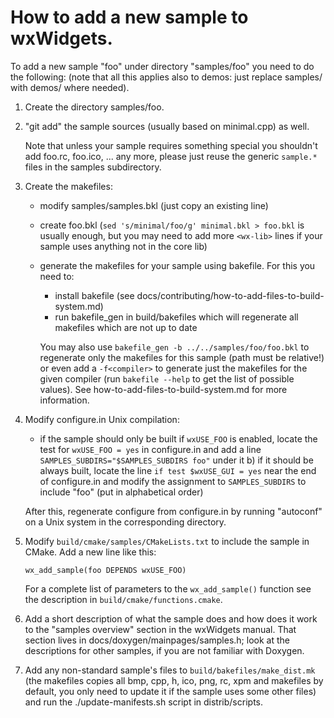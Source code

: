 How to add a new sample to wxWidgets.
=====================================

To add a new sample "foo" under directory "samples/foo" you need to do
the following: (note that all this applies also to demos: just replace
samples/ with demos/ where needed).

1. Create the directory samples/foo.

2. "git add" the sample sources (usually based on minimal.cpp) as well.

   Note that unless your sample requires something special you shouldn't
   add foo.rc, foo.ico, ... any more, please just reuse the generic `sample.*`
   files in the samples subdirectory.

3. Create the makefiles:
   - modify samples/samples.bkl (just copy an existing line)
   - create foo.bkl (`sed 's/minimal/foo/g' minimal.bkl > foo.bkl` is usually
   enough, but you may need to add more `<wx-lib>` lines if your sample uses
   anything not in the core lib)
   - generate the makefiles for your sample using bakefile. For this you
   need to:
      - install bakefile (see docs/contributing/how-to-add-files-to-build-system.md)
      - run bakefile_gen in build/bakefiles which will regenerate all
        makefiles which are not up to date

      You may also use `bakefile_gen -b ../../samples/foo/foo.bkl` to
      regenerate only the makefiles for this sample (path must be relative!)
      or even add a `-f<compiler>` to generate just the makefiles for the given
      compiler (run `bakefile --help` to get the list of possible values).
      See how-to-add-files-to-build-system.md for more information.

4. Modify configure.in Unix compilation:
   - if the sample should only be built if `wxUSE_FOO` is enabled, locate
      the test for `wxUSE_FOO = yes` in configure.in and add a line
      `SAMPLES_SUBDIRS="$SAMPLES_SUBDIRS foo"` under it
   b) if it should be always built, locate the line `if test $wxUSE_GUI = yes`
      near the end of configure.in and modify the assignment to
      `SAMPLES_SUBDIRS` to include "foo" (put in alphabetical order)

   After this, regenerate configure from configure.in
   by running "autoconf" on a Unix system in the corresponding directory.

5. Modify `build/cmake/samples/CMakeLists.txt` to include the sample in
   CMake. Add a new line like this:

       wx_add_sample(foo DEPENDS wxUSE_FOO)

   For a complete list of parameters to the `wx_add_sample()` function see
   the description in `build/cmake/functions.cmake`.

6. Add a short description of what the sample does and how does it work
   to the "samples overview" section in the wxWidgets manual. That section
   lives in docs/doxygen/mainpages/samples.h; look at the descriptions for
   other samples, if you are not familiar with Doxygen.

7. Add any non-standard sample's files to `build/bakefiles/make_dist.mk` (the
   makefiles copies all bmp, cpp, h, ico, png, rc, xpm and makefiles by
   default, you only need to update it if the sample uses some other files)
   and run the ./update-manifests.sh script in distrib/scripts.
